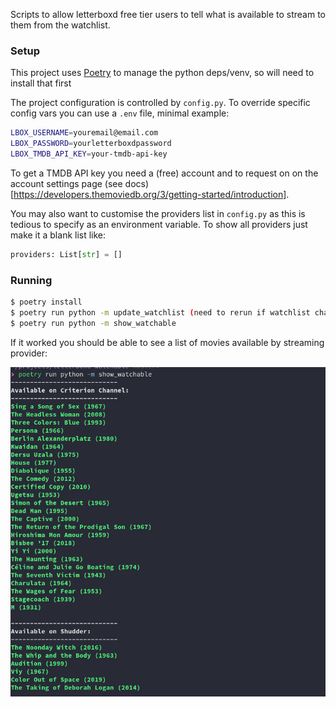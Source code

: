 Scripts to allow letterboxd free tier users to tell what is available to stream to them from the watchlist.

### Setup ###

This project uses [Poetry](https://python-poetry.org/) to manage the python deps/venv, so will need to install that first

The project configuration is controlled by `config.py`. To override specific config vars you can use a `.env` file, minimal example:

```bash
LBOX_USERNAME=youremail@email.com
LBOX_PASSWORD=yourletterboxdpassword
LBOX_TMDB_API_KEY=your-tmdb-api-key
```

To get a TMDB API key you need a (free) account and to request on on the account settings page (see docs)[https://developers.themoviedb.org/3/getting-started/introduction].

You may also want to customise the providers list in `config.py` as this is tedious to specify as an environment variable. To show all providers just make it a blank list like:

```python
providers: List[str] = []
```

### Running ###

```bash
$ poetry install
$ poetry run python -m update_watchlist (need to rerun if watchlist changes)
$ poetry run python -m show_watchable
```

If it worked you should be able to see a list of movies available by streaming provider:

![Example result](images/example.png?raw=true "Example result")
